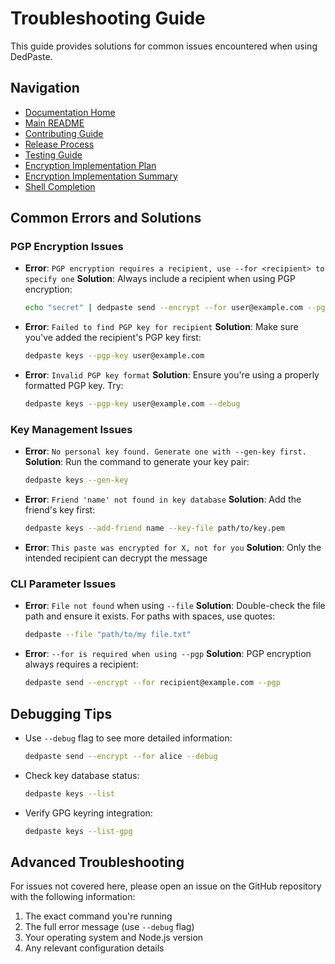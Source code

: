 # Troubleshooting Guide

This guide provides solutions for common issues encountered when using DedPaste.

## Navigation

- [Documentation Home](README.md)
- [Main README](../README.md)
- [Contributing Guide](CONTRIBUTING.md)
- [Release Process](RELEASE-PROCESS.md)
- [Testing Guide](TESTING.md)
- [Encryption Implementation Plan](encryption-implementation-plan.md)
- [Encryption Implementation Summary](encryption-implementation-summary.md)
- [Shell Completion](completion/README.md)

## Common Errors and Solutions

### PGP Encryption Issues

- **Error**: `PGP encryption requires a recipient, use --for <recipient> to specify one`
  **Solution**: Always include a recipient when using PGP encryption:
  ```bash
  echo "secret" | dedpaste send --encrypt --for user@example.com --pgp
  ```

- **Error**: `Failed to find PGP key for recipient`
  **Solution**: Make sure you've added the recipient's PGP key first:
  ```bash
  dedpaste keys --pgp-key user@example.com
  ```

- **Error**: `Invalid PGP key format`
  **Solution**: Ensure you're using a properly formatted PGP key. Try:
  ```bash
  dedpaste keys --pgp-key user@example.com --debug
  ```

### Key Management Issues

- **Error**: `No personal key found. Generate one with --gen-key first.`
  **Solution**: Run the command to generate your key pair:
  ```bash
  dedpaste keys --gen-key
  ```

- **Error**: `Friend 'name' not found in key database`
  **Solution**: Add the friend's key first:
  ```bash
  dedpaste keys --add-friend name --key-file path/to/key.pem
  ```

- **Error**: `This paste was encrypted for X, not for you`
  **Solution**: Only the intended recipient can decrypt the message

### CLI Parameter Issues

- **Error**: `File not found` when using `--file`
  **Solution**: Double-check the file path and ensure it exists. For paths with spaces, use quotes:
  ```bash
  dedpaste --file "path/to/my file.txt"
  ```

- **Error**: `--for is required when using --pgp`
  **Solution**: PGP encryption always requires a recipient:
  ```bash
  dedpaste send --encrypt --for recipient@example.com --pgp
  ```

## Debugging Tips

- Use `--debug` flag to see more detailed information:
  ```bash
  dedpaste send --encrypt --for alice --debug
  ```

- Check key database status:
  ```bash
  dedpaste keys --list
  ```

- Verify GPG keyring integration:
  ```bash
  dedpaste keys --list-gpg
  ```

## Advanced Troubleshooting

For issues not covered here, please open an issue on the GitHub repository with the following information:

1. The exact command you're running
2. The full error message (use `--debug` flag)
3. Your operating system and Node.js version
4. Any relevant configuration details